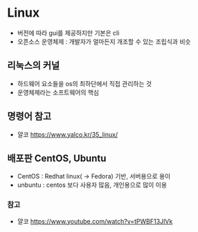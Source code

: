 # Linux
- 버전에 따라 gui를 제공하지만 기본은 cli
- 오픈소스 운영체제 : 개발자가 얼마든지 개조할 수 있는 조립식과 비슷

## 리눅스의 커널
- 하드웨어 요소들을 os의 최하단에서 직접 관리하는 것
- 운영체제라는 소프트웨어의 핵심

## 명령어 참고
- 얄코 https://www.yalco.kr/35_linux/

## 배포판 CentOS, Ubuntu
- CentOS : Redhat linux( -> Fedora) 기반, 서버용으로 용이
- unbuntu : centos 보다 사용자 많음, 개인용으로 많이 이용

### 참고
- 얄코 https://www.youtube.com/watch?v=tPWBF13JIVk